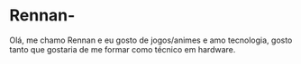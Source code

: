 # Rennan-
Olá, me chamo Rennan e eu gosto de jogos/animes e amo tecnologia, gosto tanto que gostaria de me formar como técnico em hardware.
